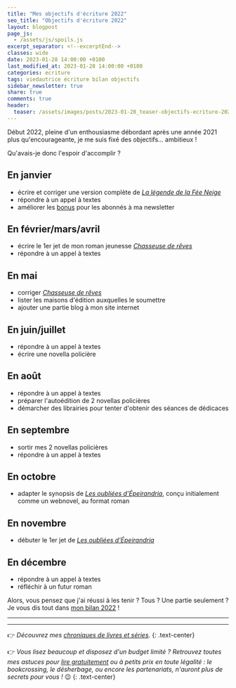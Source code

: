 ```yaml
---
title: "Mes objectifs d'écriture 2022"
seo_title: "Objectifs d'écriture 2022"
layout: blogpost
page_js:
  - /assets/js/spoils.js
excerpt_separator: <!--excerptEnd-->
classes: wide
date: 2023-01-28 14:00:00 +0100
last_modified_at: 2023-01-28 14:00:00 +0100
categories: ecriture
tags: viedautrice écriture bilan objectifs
sidebar_newsletter: true
share: true
comments: true
header:
  teaser: /assets/images/posts/2023-01-28_teaser-objectifs-ecriture-2022.webp
---
```


Début 2022, pleine d'un enthousiasme débordant après une année 2021 plus qu'encourageante, je me suis fixé des objectifs&hellip; ambitieux&nbsp;!
<!--excerptEnd-->

Qu'avais-je donc l'espoir d'accomplir&nbsp;?

## En janvier

* écrire et corriger une version complète de [*La légende de la Fée Neige*](/bonus)
* répondre à un appel à textes
* améliorer les [bonus](/bonus) pour les abonnés à ma newsletter


## En février/mars/avril

* écrire le 1er jet de mon roman jeunesse [*Chasseuse de rêves*](/publications/projets-en-cours/#chasseuse-de-rêves)
* répondre à un appel à textes


## En mai

* corriger [*Chasseuse de rêves*](/publications/projets-en-cours/#chasseuse-de-rêves)
* lister les maisons d'édition auxquelles le soumettre
* ajouter une partie blog à mon site internet


## En juin/juillet

* répondre à un appel à textes
* écrire une novella policière


## En août

* répondre à un appel à textes
* préparer l'autoédition de 2 novellas policières
* démarcher des librairies pour tenter d'obtenir des séances de dédicaces


## En septembre

* sortir mes 2 novellas policières
* répondre à un appel à textes


## En octobre

* adapter le synopsis de [*Les oubliées d'Épeirandria*](/publications/projets-en-cours/#les-oubliées-depeirandria), conçu initialement comme un webnovel, au format roman


## En novembre

* débuter le 1er jet de [*Les oubliées d'Épeirandria*](/publications/projets-en-cours/#les-oubliées-depeirandria)


## En décembre

* répondre à un appel à textes
* réfléchir à un futur roman


Alors, vous pensez que j'ai réussi à les tenir&nbsp;? Tous&nbsp;? Une partie seulement&nbsp;? Je vous dis tout dans [mon bilan 2022](/ecriture/2023/01/28/bilan-écriture-2022.html)&nbsp;!

---
---
👉 *Découvrez mes [chroniques de livres et séries](/blog/tags#chronique).*
{: .text-center}

👉 *Vous lisez beaucoup et disposez d'un budget limité&nbsp;? Retrouvez toutes mes astuces pour [lire gratuitement](/lecture/2022/08/22/lire-gratuitement.html) ou à petits prix en toute légalité&nbsp;: le bookcrossing, le désherbage, ou encore les partenariats, n'auront plus de secrets pour vous&nbsp;!* 😉
{: .text-center}